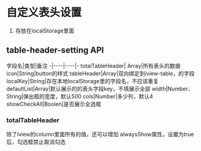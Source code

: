# 自定义表头设置
1. 存放在localStorage里面

## table-header-setting API
字段名|类型|备注
-|----|----|-
totalTableHeader| Array|所有表头的数据
icon|String|button的样式
tableHeader|Array|双向绑定到iview-table，的字段
localKey|String|存在本地localStorage里的字段名，不应该重复
defaultList|Array|默认展示的的表头字段key，不填展示全部
width|Number、String|弹出框的宽度，默认500
cols|Number|多少列，默认4
showCheckAll|Boolen|是否展示全选框



### totalTableHeader
除了iview的column里面所有的值，还可以增加
alwaysShow属性，设置为true后，勾选框禁止取消勾选